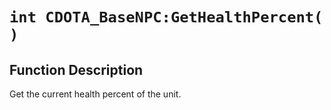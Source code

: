 # `int CDOTA_BaseNPC:GetHealthPercent( )`
## Function Description
Get the current health percent of the unit.
